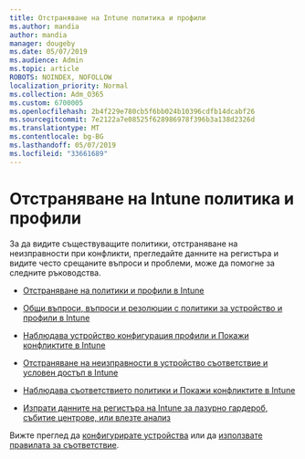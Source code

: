 ```yaml
---
title: Отстраняване на Intune политика и профили
ms.author: mandia
author: mandia
manager: dougeby
ms.date: 05/07/2019
ms.audience: Admin
ms.topic: article
ROBOTS: NOINDEX, NOFOLLOW
localization_priority: Normal
ms.collection: Adm_O365
ms.custom: 6700005
ms.openlocfilehash: 2b4f229e780cb5f6bb024b10396cdfb14dcabf26
ms.sourcegitcommit: 7e2122a7e08525f628986978f396b3a138d2326d
ms.translationtype: MT
ms.contentlocale: bg-BG
ms.lasthandoff: 05/07/2019
ms.locfileid: "33661689"
---
```

# <a name="troubleshooting-intune-policy-and-profiles"></a>Отстраняване на Intune политика и профили

За да видите съществуващите политики, отстраняване на неизправности при конфликти, прегледайте данните на регистъра и видите често срещаните въпроси и проблеми, може да помогне за следните ръководства.

- [Отстраняване на политики и профили в Intune](https://docs.microsoft.com/intune/troubleshoot-policies-in-microsoft-intune)

- [Общи въпроси, въпроси и резолюции с политики за устройство и профили в Intune](https://docs.microsoft.com/intune/device-profile-troubleshoot)

- [Наблюдава устройство конфигурация профили и Покажи конфликтите в Intune](https://docs.microsoft.com/intune/device-profile-monitor)

- [Отстраняване на неизправности в устройство съответствие и условен достъп в Intune](https://docs.microsoft.com/intune/troubleshoot-conditional-access)

- [Наблюдава съответствието политики и Покажи конфликтите в Intune](https://docs.microsoft.com/intune/compliance-policy-monitor)

- [Изпрати данните на регистъра на Intune за лазурно гардероб, събитие центрове, или влезте анализ](https://docs.microsoft.com/intune/review-logs-using-azure-monitor)

Вижте преглед да [конфигурирате устройства](https://docs.microsoft.com/intune/device-profiles) или да [използвате правилата за съответствие](https://docs.microsoft.com/intune/device-compliance-get-started).